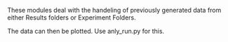 These modules deal with the handeling of previously generated data from either Results folders or Experiment Folders.

The data can then be plotted.
Use anly_run.py for this.